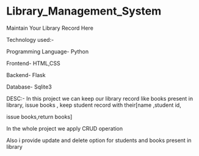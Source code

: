 # Library_Management_System

Maintain Your Library Record Here

Technology used:-

Programming Language- Python 

Frontend- HTML,CSS

Backend- Flask

Database- Sqlite3

DESC:- In this project we can keep our library record like books present in library, issue books , keep student record with their[name ,student id,

issue books,return books]

In the whole project we apply CRUD operation 

Also i provide update and delete option for students and books present in library




